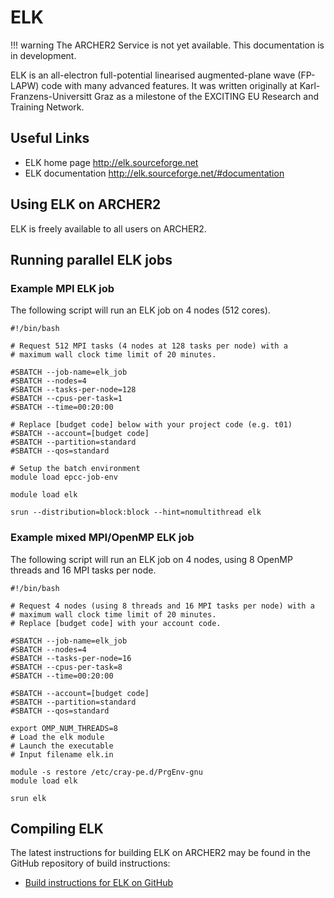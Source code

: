 # ELK

!!! warning
    The ARCHER2 Service is not yet available. This documentation is in
    development.

ELK is an all-electron full-potential linearised augmented-plane wave
(FP-LAPW) code with many advanced features. It was written originally at
Karl-Franzens-Universitt Graz as a milestone of the EXCITING EU Research
and Training Network.

## Useful Links

  - ELK home page <http://elk.sourceforge.net>
  - ELK documentation <http://elk.sourceforge.net/#documentation>

## Using ELK on ARCHER2

ELK is freely available to all users on ARCHER2.

## Running parallel ELK jobs

### Example MPI ELK job

The following script will run an ELK job on 4 nodes (512 cores).

```
#!/bin/bash

# Request 512 MPI tasks (4 nodes at 128 tasks per node) with a
# maximum wall clock time limit of 20 minutes.

#SBATCH --job-name=elk_job
#SBATCH --nodes=4
#SBATCH --tasks-per-node=128
#SBATCH --cpus-per-task=1
#SBATCH --time=00:20:00

# Replace [budget code] below with your project code (e.g. t01)
#SBATCH --account=[budget code]
#SBATCH --partition=standard
#SBATCH --qos=standard

# Setup the batch environment
module load epcc-job-env

module load elk

srun --distribution=block:block --hint=nomultithread elk 
```

### Example mixed MPI/OpenMP ELK job

The following script will run an ELK job on 4 nodes, using 8 OpenMP
threads and 16 MPI tasks per node.

```
#!/bin/bash

# Request 4 nodes (using 8 threads and 16 MPI tasks per node) with a
# maximum wall clock time limit of 20 minutes.
# Replace [budget code] with your account code.

#SBATCH --job-name=elk_job
#SBATCH --nodes=4
#SBATCH --tasks-per-node=16
#SBATCH --cpus-per-task=8
#SBATCH --time=00:20:00

#SBATCH --account=[budget code]
#SBATCH --partition=standard
#SBATCH --qos=standard

export OMP_NUM_THREADS=8
# Load the elk module
# Launch the executable 
# Input filename elk.in

module -s restore /etc/cray-pe.d/PrgEnv-gnu
module load elk

srun elk 
```

## Compiling ELK

The latest instructions for building ELK on ARCHER2 may be found in
the GitHub repository of build instructions:

   - [Build instructions for ELK on
     GitHub](https://github.com/hpc-uk/build-instructions/tree/master/ELK)

